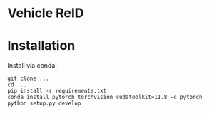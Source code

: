 # Vehicle ReID

# Installation

Install via conda:
``` shell
git clone ...
cd ...
pip install -r requirements.txt
conda install pytorch torchvision cudatoolkit=11.8 -c pytorch
python setup.py develop
```
